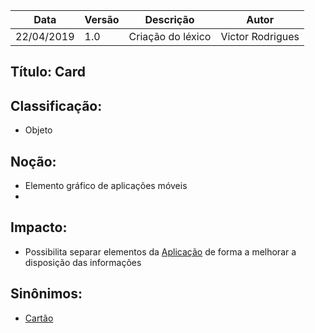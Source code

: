 | Data | Versão | Descrição | Autor |
|---|---|---|---|
| 22/04/2019 | 1.0 | Criação do léxico  | Victor Rodrigues |

## Título: Card

## Classificação:

- Objeto

## Noção:

- Elemento gráfico de aplicações móveis
- 

## Impacto:

- Possibilita separar elementos da [Aplicação](https://github.com/requisitos-2019-1/Ribon/blob/master/Modelagem%20de%20Requisitos/Lexicos/LX002_Aplicativo.md) de forma a melhorar a disposição das informações

## Sinônimos:

- [Cartão](https://github.com/requisitos-2019-1/Ribon/blob/master/Modelagem%20de%20Requisitos/Lexicos/LX017_Living_Goods.md)
